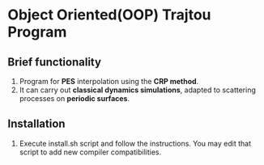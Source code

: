 # Object Oriented(OOP) Trajtou Program

## Brief functionality
1. Program for **PES** interpolation using the **CRP method**.
2. It can carry out **classical dynamics simulations**, adapted to scattering processes on **periodic surfaces**. 

## Installation
1. Execute install.sh script and follow the instructions. You may edit that script to add new compiler compatibilities.
